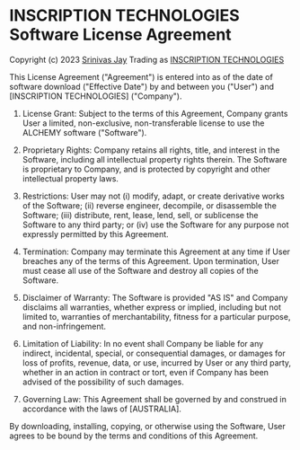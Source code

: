# INSCRIPTION TECHNOLOGIES Software License Agreement

Copyright (c) 2023 [Srinivas Jay](https://inscriptor.me) Trading as [INSCRIPTION TECHNOLOGIES](https://inscriptiontechnologies.com)

This License Agreement ("Agreement") is entered into as of the date of software download ("Effective Date") by and between you ("User") and [INSCRIPTION TECHNOLOGIES] ("Company").

1. License Grant: Subject to the terms of this Agreement, Company grants User a limited, non-exclusive, non-transferable license to use the ALCHEMY software ("Software").

2. Proprietary Rights: Company retains all rights, title, and interest in the Software, including all intellectual property rights therein. The Software is proprietary to Company, and is protected by copyright and other intellectual property laws.

3. Restrictions: User may not (i) modify, adapt, or create derivative works of the Software; (ii) reverse engineer, decompile, or disassemble the Software; (iii) distribute, rent, lease, lend, sell, or sublicense the Software to any third party; or (iv) use the Software for any purpose not expressly permitted by this Agreement.

4. Termination: Company may terminate this Agreement at any time if User breaches any of the terms of this Agreement. Upon termination, User must cease all use of the Software and destroy all copies of the Software.

5. Disclaimer of Warranty: The Software is provided "AS IS" and Company disclaims all warranties, whether express or implied, including but not limited to, warranties of merchantability, fitness for a particular purpose, and non-infringement.

6. Limitation of Liability: In no event shall Company be liable for any indirect, incidental, special, or consequential damages, or damages for loss of profits, revenue, data, or use, incurred by User or any third party, whether in an action in contract or tort, even if Company has been advised of the possibility of such damages.

7. Governing Law: This Agreement shall be governed by and construed in accordance with the laws of [AUSTRALIA].

By downloading, installing, copying, or otherwise using the Software, User agrees to be bound by the terms and conditions of this Agreement.
